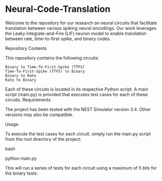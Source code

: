 # Neural-Code-Translation

Welcome to the repository for our research on neural circuits that facilitate translation between various spiking neural encodings. Our work leverages the Leaky Integrate-and-Fire (LIF) neuron model to enable translation between rate, time-to-first-spike, and binary codes.


Repository Contents

This repository contains the following circuits:

    Binary to Time-To-First-Spike (TTFS)
    Time-To-First-Spike (TTFS) to Binary
    Binary to Rate
    Rate to Binary

Each of these circuits is located in its respective Python script. A main script (main.py) is provided that executes test cases for each of these circuits.
Requirements

The project has been tested with the NEST Simulator version 3.4. Other versions may also be compatible.

Usage

To execute the test cases for each circuit, simply run the main.py script from the root directory of the project:

bash

python main.py

This will run a series of tests for each circuit using a maximum of 5 bits for the binary tests.
